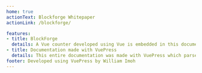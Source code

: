 ```yaml
---
home: true
actionText: Blockforge Whitepaper
actionLink: /blockforge/

features:
- title: BlockForge
  details: A Vue counter developed using Vue is embedded in this documentation. Now that's the power of VuePress!
- title: Documentation made with VuePress
  details: This entire documentation was made with VuePress which parsed Markdown files and corresponding assets using webpack.
footer: Developed using VuePress by William Imoh
---
```

